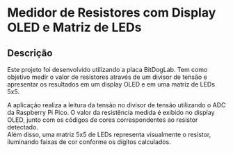# Medidor de Resistores com Display OLED e Matriz de LEDs 
## Descrição
Este projeto foi desenvolvido utilizando a placa BitDogLab. Tem como objetivo medir o valor de resistores através de um divisor de tensão e apresentar os resultados em um display OLED e em uma matriz de LEDs 5x5.

A aplicação realiza a leitura da tensão no divisor de tensão utilizando o ADC da Raspberry Pi Pico. O valor da resistência medida é exibido no display OLED, junto com os códigos de cores correspondentes ao resistor detectado.  
Além disso, uma matriz 5x5 de LEDs representa visualmente o resistor, iluminando faixas de cor conforme os dígitos calculados.
